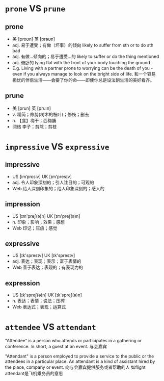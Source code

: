# `prone` VS `prune`
>>>
prone
---
* 美 [proʊn] 英 [prəʊn]
* adj. 易于遭受；有做（坏事）的倾向 likely to suffer from sth or to do sth bad
* adj. 有做…倾向的；易于遭受…的 likely to suffer or do the thing mentioned
* adj. 俯卧的 lying flat with the front of your body touching the ground
* E.g. 
Living with a partner prone to worrying can be the death of you - even if you always manage to look on the bright side of life. 
和一个容易担忧的伴侣生活——会要了你的命——即使你总是设法朝生活的美好看齐。

prune
--
* 美 [prun] 英 [pruːn]
* v. 精简；修剪(树木的枝叶)；修枝；删去
* n. 【食】梅干；西梅脯
* 网络 李子；剪除；剪枝
>>>

# `impressive` VS `expressive`
>>>
impressive
---
* US [imˈprɛsiv] UK [ɪm'presɪv]
* adj. 令人印象深刻的；引人注目的；可观的
* Web 给人深刻印象的；给人印象深刻的；感人的

impression
---
* US [ɪm'preʃ(ə)n] UK [ɪm'preʃ(ə)n]
* n. 印象；影响；效果；感想
* Web 印记；压痕；感觉

expressive
---
* US [ɪk'spresɪv] UK [ɪk'spresɪv]
* adj. 表达；表现；表示；富于表情的
* Web 善于表达；表现的；有表现力的
 
expression
---
* US [ɪk'spreʃ(ə)n] UK [ɪk'spreʃ(ə)n]
* n. 表达；表情；说法；压榨
* Web 表达式；表现；运算式
>>>

# `attendee` VS `attendant`
"Attendee" is a person who attends or participates in a gathering or conference. In short, a guest at an event.
与会嘉宾

"Attendant" is a person employed to provide a service to the public or the attendees in a particular place. An attendant is a kind of assistant hired by the place, company or event.
向与会嘉宾提供服务或者帮助的人
如flight attendant是飞机乘务员的意思